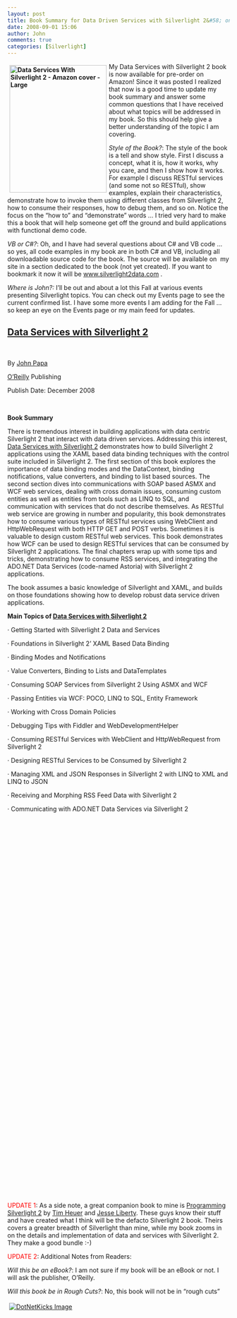 ```yaml
---
layout: post
title: Book Summary for Data Driven Services with Silverlight 2&#58; on Amazon Now!
date: 2008-09-01 15:06
author: John
comments: true
categories: [Silverlight]
---
```

<p><b><a href="http://www.amazon.com/Data-Services-Silverlight-John-Papa/dp/0596523092/ref=sr_1_1?ie=UTF8&amp;s=books&amp;qid=1218389224&amp;sr=8-1"><img title="Data Services With Silverlight 2 - Amazon cover - Large" style="border-top-width: 0px; border-left-width: 0px; border-bottom-width: 0px; margin: 5px; border-right-width: 0px" height="289" alt="Data Services With Silverlight 2 - Amazon cover - Large" width="220" align="left" border="0" src="http://images.johnpapa.net/wp-content/uploads/files/media/image/WindowsLiveWriter/BookSummaryforDataServiceswithSilverligh_CDCC/Data%20Services%20With%20Silverlight%202%20-%20Amazon%20cover%20-%20Large_3.png" /></a></b>My Data Services with Silverlight 2 book is now available for pre-order on Amazon! Since it was posted I realized that now is a good time to update my book summary and answer some common questions that I have received about what topics will be addressed in my book. So this should help give a better understanding of the topic I am covering.</p>
<p><em>Style of the Book?</em>: The style of the book is a tell and show style. First I discuss a concept, what it is, how it works, why you care, and then I show how it works. For example I discuss RESTful services (and some not so RESTful), show examples, explain their characteristics, demonstrate how to invoke them using different classes from Silverlight 2,&nbsp; how to consume their responses, how to debug them, and so on. Notice the focus on the &ldquo;how to&rdquo; and &ldquo;demonstrate&rdquo; words &hellip; I tried very hard to make this a book that will help someone get off the ground and build applications with functional demo code.</p>
<p><em>VB or C#?</em>: Oh, and I have had several questions about C# and VB code &hellip; so yes, all code examples in my book are in both C# and VB, including all downloadable source code for the book. The source will be available on&nbsp; my site in a section dedicated to the book (not yet created). If you want to bookmark it now it will be <a href="http://www.silverlight2data.com">www.silverlight2data.com</a> .</p>
<p><em>Where is John?:</em> I&rsquo;ll be out and about a lot this Fall at various events presenting Silverlight topics. You can check out my Events page to see the current confirmed list. I have some more events I am adding for the Fall &hellip; so keep an eye on the Events page or my main feed for updates.</p>
<h2><a href="http://www.amazon.com/Data-Services-Silverlight-John-Papa/dp/0596523092/ref=sr_1_1?ie=UTF8&amp;s=books&amp;qid=1218389224&amp;sr=8-1">Data Services with Silverlight 2</a></h2>
<p>&nbsp;</p>
<p>By <a href="http://www.johnpapa.net/">John Papa</a></p>
<p><a href="http://www.oreilly.com/">O&rsquo;Reilly</a> Publishing</p>
<p>Publish Date: December 2008</p>
<p>&nbsp;</p>
<p><b>Book Summary</b></p>
<p>There is tremendous interest in building applications with data centric Silverlight 2 that interact with data driven services. Addressing this interest, <a href="http://www.amazon.com/Data-Services-Silverlight-John-Papa/dp/0596523092/ref=sr_1_1?ie=UTF8&amp;s=books&amp;qid=1218389224&amp;sr=8-1">Data Services with Silverlight 2</a> demonstrates how to build Silverlight 2 applications using the XAML based data binding techniques with the control suite included in Silverlight 2. The first section of this book explores the importance of data binding modes and the DataContext, binding notifications, value converters, and binding to list based sources. The second section dives into communications with SOAP based ASMX and WCF web services, dealing with cross domain issues, consuming custom entities as well as entities from tools such as LINQ to SQL, and communication with services that do not describe themselves. As RESTful web service are growing in number and popularity, this book demonstrates how to consume various types of RESTful services using WebClient and HttpWebRequest with both HTTP GET and POST verbs. Sometimes it is valuable to design custom RESTful web services. This book demonstrates how WCF can be used to design RESTful services that can be consumed by Silverlight 2 applications. The final chapters wrap up with some tips and tricks, demonstrating how to consume RSS services, and integrating the ADO.NET Data Services (code-named Astoria) with Silverlight 2 applications.</p>
<p>The book assumes a basic knowledge of Silverlight and XAML, and builds on those foundations showing how to develop robust data service driven applications.</p>
<p><b>Main Topics of <a href="http://www.amazon.com/Data-Services-Silverlight-John-Papa/dp/0596523092/ref=sr_1_1?ie=UTF8&amp;s=books&amp;qid=1218389224&amp;sr=8-1">Data Services with Silverlight 2</a></b></p>
<p>&middot; Getting Started with Silverlight 2 Data and Services</p>
<p>&middot; Foundations in Silverlight 2&rsquo; XAML Based Data Binding</p>
<p>&middot; Binding Modes and Notifications</p>
<p>&middot; Value Converters, Binding to Lists and DataTemplates</p>
<p>&middot; Consuming SOAP Services from Silverlight 2 Using ASMX and WCF</p>
<p>&middot; Passing Entities via WCF: POCO, LINQ to SQL, Entity Framework</p>
<p>&middot; Working with Cross Domain Policies</p>
<p>&middot; Debugging Tips with Fiddler and WebDevelopmentHelper</p>
<p>&middot; Consuming RESTful Services with WebClient and HttpWebRequest from Silverlight 2</p>
<p>&middot; Designing RESTful Services to be Consumed by Silverlight 2</p>
<p>&middot; Managing XML and JSON Responses in Silverlight 2 with LINQ to XML and LINQ to JSON</p>
<p>&middot; Receiving and Morphing RSS Feed Data with Silverlight 2</p>
<p>&middot; Communicating with ADO.NET Data Services via Silverlight 2</p>
<p>&nbsp;</p>
<p>&nbsp;</p>
<p>&nbsp;</p>
<p>&nbsp;</p>
<p>&nbsp;</p>
<p>&nbsp;</p>
<p>&nbsp;</p>
<p>&nbsp;</p>
<p>&nbsp;</p>
<p>&nbsp;</p>
<p>&nbsp;</p>
<p>&nbsp;</p>
<p>&nbsp;</p>
<p>&nbsp;</p>
<p>&nbsp;</p>
<p>&nbsp;</p>
<p>&nbsp;</p>
<p>&nbsp;</p>
<p>&nbsp;</p>
<p>&nbsp;</p>
<p>&nbsp;</p>
<p>&nbsp;</p>
<p>&nbsp;</p>
<p>&nbsp;</p>
<p>&nbsp;</p>
<p>&nbsp;</p>
<p>&nbsp;</p>
<p>&nbsp;</p>
<p><font color="#ff0000">UPDATE 1</font>: As a side note, a great companion book to mine is <a href="http://www.amazon.com/gp/product/0596516126?ie=UTF8&amp;tag=meoffa-20&amp;linkCode=as2&amp;camp=1789&amp;creative=9325&amp;creativeASIN=0596516126">Programming Silverlight 2</a> by <a href="http://www.timheuer.com">Tim Heuer</a> and <a href="http://silverlight.net/blogs/jesseliberty/">Jesse Liberty</a>. These guys know their stuff and have created what I think will be the defacto Silverlight 2 book. Theirs covers a greater breadth of Silverlight than mine, while my book zooms in on the details and implementation of data and services with Silverlight 2. They make a good bundle :-)</p>
<p><font color="#ff0000">UPDATE 2</font>: Additional Notes from Readers:</p>
<p><em>Will this be an eBook?</em>: I am not sure if my book will be an eBook or not. I will ask the publisher, O&rsquo;Reilly.</p>
<p><em>Will this book be in Rough Cuts?</em>: No, this book will not be in &ldquo;rough cuts&rdquo;</p>
<div class="wlWriterHeaderFooter" style="padding-right: 4px; padding-left: 4px; padding-bottom: 4px; margin: 0px; padding-top: 4px; text-align: left"><a href="http://www.dotnetkicks.com/kick/?url=/data-services-with-silverlight-2/book-summary-for-data-services-with-silverlight-2-on-amazon-now/"><img alt="DotNetKicks Image" border="0" src="http://www.dotnetkicks.com/Services/Images/KickItImageGenerator.ashx?url=/data-services-with-silverlight-2/book-summary-for-data-services-with-silverlight-2-on-amazon-now/&amp;bgcolor=0080C0&amp;fgcolor=FFFFFF&amp;border=000000&amp;cbgcolor=D4E1ED&amp;cfgcolor=000000" /></a></div>
<div class="wlWriterHeaderFooter" style="padding-right: 4px; padding-left: 4px; padding-bottom: 4px; margin: 0px; padding-top: 4px; text-align: left"><script type="text/javascript"><!-- var dzone_url = '/data-services-with-silverlight-2/book-summary-for-data-services-with-silverlight-2-on-amazon-now/'; var dzone_title = 'Book Summary for Data Services with Silverlight 2: on Amazon Now!'; var dzone_blurb = 'Book Summary for Data Services with Silverlight 2: on Amazon Now!'; var dzone_style = '1'; --></script><script language="javascript" src="http://widgets.dzone.com/widgets/zoneit.js"></script></div>

